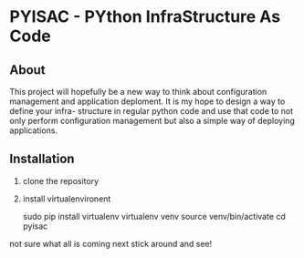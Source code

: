 # PYISAC - PYthon InfraStructure As Code

## About

This project will hopefully be a new way to think about configuration management
and application deploment.  It is my hope to design a way to define your infra-
structure in regular python code and use that code to not only perform 
configuration management but also a simple way of deploying applications.

## Installation
1. clone the repository
2. install virtualenvironent

    sudo pip install virtualenv
    virtualenv venv
    source venv/bin/activate
    cd pyisac

not sure what all is coming next stick around and see!
